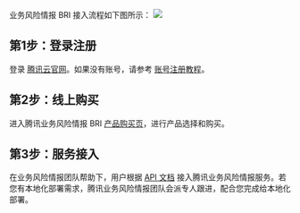 业务风险情报 BRI 接入流程如下图所示：
![](https://main.qcloudimg.com/raw/c5bde6d6b493e736c1e602b069c151b8.svg)

## 第1步：登录注册
登录 [腾讯云官网](https://cloud.tencent.com/document/product)。如果没有账号，请参考 [账号注册教程](https://cloud.tencent.com/document/product/378/17985)。

## 第2步：线上购买
进入腾讯业务风险情报 BRI [产品购买页](https://buy.cloud.tencent.com/bri)，进行产品选择和购买。

## 第3步：服务接入
在业务风险情报团队帮助下，用户根据 [API 文档](https://cloud.tencent.com/document/product/1064/35629) 接入腾讯业务风险情报服务。若您有本地化部署需求，腾讯业务风险情报团队会派专人跟进，配合您完成给本地化部署。
